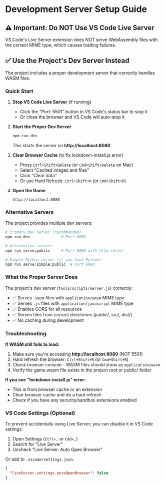 # Development Server Setup Guide

## ⚠️ Important: Do NOT Use VS Code Live Server

VS Code's Live Server extension does NOT serve WebAssembly files with the correct MIME type, which causes loading failures.

## ✅ Use the Project's Dev Server Instead

The project includes a proper development server that correctly handles WASM files.

### Quick Start

1. **Stop VS Code Live Server** (if running)
   - Click the "Port: 5501" button in VS Code's status bar to stop it
   - Or close the browser and VS Code will auto-stop it

2. **Start the Proper Dev Server**
   ```bash
   npm run dev
   ```
   This starts the server on **http://localhost:8080**

3. **Clear Browser Cache** (to fix lockdown-install.js error)
   - Press `Ctrl+Shift+Delete` (or `Cmd+Shift+Delete` on Mac)
   - Select "Cached images and files"
   - Click "Clear data"
   - Or use Hard Refresh: `Ctrl+Shift+R` (or `Cmd+Shift+R`)

4. **Open the Game**
   ```
   http://localhost:8080
   ```

### Alternative Servers

The project provides multiple dev servers:

```bash
# Primary dev server (recommended)
npm run dev              # Port 8080

# Alternative servers
npm run serve:public     # Port 8080 with http-server

# Simple Python server (if you have Python)
npm run serve:simple:public  # Port 8080
```

### What the Proper Server Does

The project's dev server (`tools/scripts/server.js`) correctly:
- ✅ Serves `.wasm` files with `application/wasm` MIME type
- ✅ Serves `.js` files with `application/javascript` MIME type
- ✅ Enables CORS for all resources
- ✅ Serves files from correct directories (public/, src/, dist/)
- ✅ No caching during development

### Troubleshooting

**If WASM still fails to load:**
1. Make sure you're accessing **http://localhost:8080** (NOT 5501)
2. Hard refresh the browser: `Ctrl+Shift+R` (or `Cmd+Shift+R`)
3. Check browser console - WASM files should show as `application/wasm`
4. Verify the game.wasm file exists in the project root or public/ folder

**If you see "lockdown-install.js" error:**
- This is from browser cache or an extension
- Clear browser cache and do a hard refresh
- Check if you have any security/sandbox extensions enabled

### VS Code Settings (Optional)

To prevent accidentally using Live Server, you can disable it in VS Code settings:

1. Open Settings (`Ctrl+,` or `Cmd+,`)
2. Search for "Live Server"
3. Uncheck "Live Server: Auto Open Browser"

Or add to `.vscode/settings.json`:
```json
{
  "liveServer.settings.autoOpenBrowser": false
}
```

